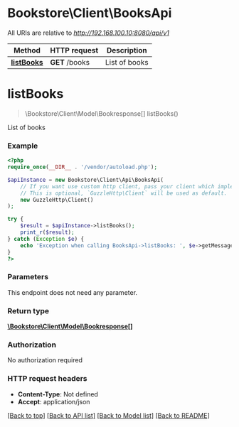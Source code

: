 # Bookstore\Client\BooksApi

All URIs are relative to *http://192.168.100.10:8080/api/v1*

Method | HTTP request | Description
------------- | ------------- | -------------
[**listBooks**](BooksApi.md#listBooks) | **GET** /books | List of books


# **listBooks**
> \Bookstore\Client\Model\Bookresponse[] listBooks()

List of books

### Example
```php
<?php
require_once(__DIR__ . '/vendor/autoload.php');

$apiInstance = new Bookstore\Client\Api\BooksApi(
    // If you want use custom http client, pass your client which implements `GuzzleHttp\ClientInterface`.
    // This is optional, `GuzzleHttp\Client` will be used as default.
    new GuzzleHttp\Client()
);

try {
    $result = $apiInstance->listBooks();
    print_r($result);
} catch (Exception $e) {
    echo 'Exception when calling BooksApi->listBooks: ', $e->getMessage(), PHP_EOL;
}
?>
```

### Parameters
This endpoint does not need any parameter.

### Return type

[**\Bookstore\Client\Model\Bookresponse[]**](../Model/Bookresponse.md)

### Authorization

No authorization required

### HTTP request headers

 - **Content-Type**: Not defined
 - **Accept**: application/json

[[Back to top]](#) [[Back to API list]](../../README.md#documentation-for-api-endpoints) [[Back to Model list]](../../README.md#documentation-for-models) [[Back to README]](../../README.md)

